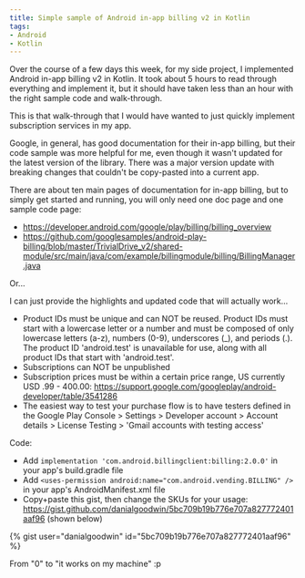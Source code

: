 ```yaml
---
title: Simple sample of Android in-app billing v2 in Kotlin
tags:
- Android
- Kotlin
---
```


Over the course of a few days this week, for my side project, I implemented Android in-app billing v2 in Kotlin. It took about 5 hours to read through everything and implement it, but it should have taken less than an hour with the right sample code and walk-through.

This is that walk-through that I would have wanted to just quickly implement subscription services in my app.

Google, in general, has good documentation for their in-app billing, but their code sample was more helpful for me, even though it wasn't updated for the latest version of the library. There was a major version update with breaking changes that couldn't be copy-pasted into a current app.

There are about ten main pages of documentation for in-app billing, but to simply get started and running, you will only need one doc page and one sample code page:
- https://developer.android.com/google/play/billing/billing_overview
- https://github.com/googlesamples/android-play-billing/blob/master/TrivialDrive_v2/shared-module/src/main/java/com/example/billingmodule/billing/BillingManager.java
 
Or...
 
I can just provide the highlights and updated code that will actually work...
- Product IDs must be unique and can NOT be reused. Product IDs must start with a lowercase letter or a number and must be composed of only lowercase letters (a-z), numbers (0-9), underscores (_), and periods (.). The product ID 'android.test' is unavailable for use, along with all product IDs that start with 'android.test'.
- Subscriptions can NOT be unpublished
- Subscription prices must be within a certain price range, US currently USD .99 - 400.00: https://support.google.com/googleplay/android-developer/table/3541286
- The easiest way to test your purchase flow is to have testers defined in the Google Play Console > Settings > Developer account > Account details > License Testing > 'Gmail accounts with testing access'

Code:
- Add `implementation 'com.android.billingclient:billing:2.0.0'` in your app's build.gradle file
- Add `<uses-permission android:name="com.android.vending.BILLING" />` in your app's AndroidManifest.xml file
- Copy+paste this gist, then change the SKUs for your usage: https://gist.github.com/danialgoodwin/5bc709b19b776e707a827772401aaf96 (shown below)

{% gist user="danialgoodwin" id="5bc709b19b776e707a827772401aaf96" %}

From "0" to "it works on my machine" :p
